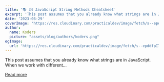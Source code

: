```yaml
---
title: '📚 34 JavaScript String Methods Cheatsheet'
excerpt: 'This post assumes that you already know what strings are in JavaScript.  When we work with different...'
date: '2023-03-29'
coverImage: 'https://res.cloudinary.com/practicaldev/image/fetch/s--epddfpI7--/c_imagga_scale,f_auto,fl_progressive,h_420,q_auto,w_1000/https://dev-to-uploads.s3.amazonaws.com/uploads/articles/rcsly4inqfn6bjhv0u7h.png'
author:
  name: Koders
  picture: "assets/blog/authors/koders.png"
ogImage:
  url: 'https://res.cloudinary.com/practicaldev/image/fetch/s--epddfpI7--/c_imagga_scale,f_auto,fl_progressive,h_420,q_auto,w_1000/https://dev-to-uploads.s3.amazonaws.com/uploads/articles/rcsly4inqfn6bjhv0u7h.png'
---
```


This post assumes that you already know what strings are in JavaScript.  When we work with different...

[Read more](https://dev.to/catherineisonline/34-javascript-string-methods-cheatsheet-43e7)
